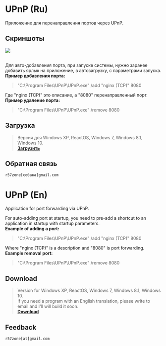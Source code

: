 # UPnP (Ru)
Приложение для перенаправления портов через UPnP.

## Скриншоты
![](https://cloud.githubusercontent.com/assets/9499881/21643151/28b7f9de-d2a0-11e6-911c-8b55c4a0b948.png)<br><br>

Для авто-добавления порта, при запуске системы, нужно заранее добавить ярлык на приложение, в автозагрузку, с параметрами запуска.<br>
**Пример добавления порта:**
>"C:\Program Files\UPnP\UPnP.exe" /add "nginx (TCP)" 8080<br>

Где "nginx (TCP)" это описание, а "8080" перенаправленный порт.<br>
**Пример удаление порта:**<br>

>"C:\Program Files\UPnP\UPnP.exe" /remove 8080

## Загрузка
>Версия для Windows XP, ReactOS, Windows 7, Windows 8.1, Windows 10.<br>
**[Загрузить](https://github.com/r57zone/UPnP/releases)**

## Обратная связь
`r57zone[собака]gmail.com`

# UPnP (En)
Application for port forwarding via UPnP.<br>

For auto-adding port at startup, you need to pre-add a shortcut to an application in startup with startup parameters.<br>
**Example of adding a port:**
>"C:\Program Files\UPnP\UPnP.exe" /add "nginx (TCP)" 8080<br>

Where "nginx (TCP)" is a description and "8080" is port forwarding.<br>
**Example removal port:**<br>

>"C:\Program Files\UPnP\UPnP.exe" /remove 8080

## Download
>Version for Windows XP, ReactOS, Windows 7, Windows 8.1, Windows 10.<br>
>If you need a program with an English translation, please write to email and I'll will build it soon.<br>
**[Download](https://github.com/r57zone/UPnP/releases)**

## Feedback
`r57zone[at]gmail.com`